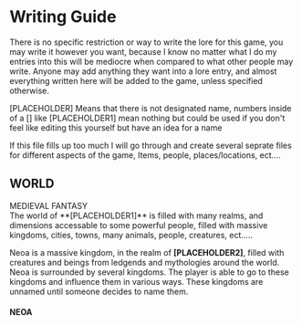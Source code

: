 # Writing Guide
There is no specific restriction or way to write the lore for this game, you may write it however you want, because I know no matter what I do my entries into this will be mediocre when compared to what other people may write. Anyone may add anything they want into a lore entry, and almost everything written here will be added to the game, unless specified otherwise.

[PLACEHOLDER] Means that there is not designated name, numbers inside of a [] like [PLACEHOLDER1] mean nothing but could be used if you don't feel like editing this yourself but have an idea for a name


If this file fills up too much I will go through and create several seprate files for different aspects of the game, Items, people, places/locations, ect.... 

## WORLD
<div>MEDIEVAL FANTASY</div>
The world of **[PLACEHOLDER1]** is filled with many realms, and dimensions accessable to some powerful people, filled with massive kingdoms, cities, towns, many animals, people, creatures, ect..... 

Neoa is a massive kingdom, in the realm of **[PLACEHOLDER2]**, filled with creatures and beings from ledgends and mythologies around the world. Neoa is surrounded by several kingdoms. The player is able to go to these kingdoms and influence them in various ways. These kingdoms are unnamed until someone decides to name them.



#### NEOA 
